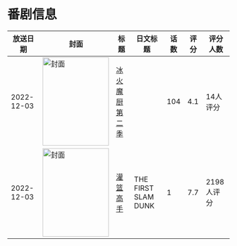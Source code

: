 # 番剧信息

|放送日期|封面|标题|日文标题|话数|评分|评分人数|
|---|---|---|---|---|---|---|
|2022-12-03|<img src="https://lain.bgm.tv/pic/cover/c/b1/79/395441_9B6WG.jpg" alt="封面" style="width:150px;height:200px;object-fit:cover;">|[冰火魔厨 第二季](https://bangumi.tv/subject/395441)||104|4.1|14人评分|
|2022-12-03|<img src="https://lain.bgm.tv/pic/cover/c/85/fd/324720_tk4k6.jpg" alt="封面" style="width:150px;height:200px;object-fit:cover;">|[灌篮高手](https://bangumi.tv/subject/324720)|THE FIRST SLAM DUNK|1|7.7|2198人评分|
